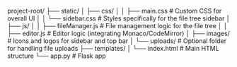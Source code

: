 project-root/
├── static/
│   ├── css/
│   │   ├── main.css           # Custom CSS for overall UI
│   │   └── sidebar.css        # Styles specifically for the file tree sidebar
│   ├── js/
│   │   ├── fileManager.js     # File management logic for the file tree
│   │   ├── editor.js          # Editor logic (integrating Monaco/CodeMirror)
│   ├── images/                # Icons and logos for sidebar and top bar
│   └── uploads/               # Optional folder for handling file uploads
├── templates/
│   └── index.html             # Main HTML structure
└── app.py                     # Flask app
